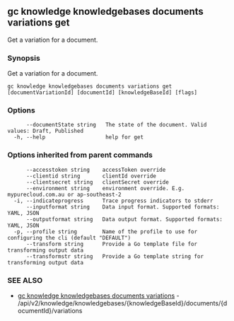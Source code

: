## gc knowledge knowledgebases documents variations get

Get a variation for a document.

### Synopsis

Get a variation for a document.

```
gc knowledge knowledgebases documents variations get [documentVariationId] [documentId] [knowledgeBaseId] [flags]
```

### Options

```
      --documentState string   The state of the document. Valid values: Draft, Published
  -h, --help                   help for get
```

### Options inherited from parent commands

```
      --accesstoken string    accessToken override
      --clientid string       clientId override
      --clientsecret string   clientSecret override
      --environment string    environment override. E.g. mypurecloud.com.au or ap-southeast-2
  -i, --indicateprogress      Trace progress indicators to stderr
      --inputformat string    Data input format. Supported formats: YAML, JSON
      --outputformat string   Data output format. Supported formats: YAML, JSON
  -p, --profile string        Name of the profile to use for configuring the cli (default "DEFAULT")
      --transform string      Provide a Go template file for transforming output data
      --transformstr string   Provide a Go template string for transforming output data
```

### SEE ALSO

* [gc knowledge knowledgebases documents variations](gc_knowledge_knowledgebases_documents_variations.html)	 - /api/v2/knowledge/knowledgebases/{knowledgeBaseId}/documents/{documentId}/variations


